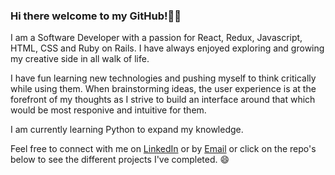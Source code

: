 ### Hi there welcome to my GitHub!👩‍💻

I am a Software Developer with a passion for React, Redux, Javascript, HTML, CSS and Ruby on Rails. I have always enjoyed exploring and growing my creative side in all walk of life.

I have fun learning new technologies and pushing myself to think critically while using them. When brainstorming ideas, the user experience is at the forefront of my thoughts as I strive to build an interface around that which would be most responive and intuitive for them.

I am currently learning Python to expand my knowledge.

Feel free to connect with me on [LinkedIn](https://www.linkedin.com/in/zuzu-chaoui-302134249/) or by <a href='mailto: hello@topogato.com'>Email</a> or click on the repo's below to see the different projects I've completed. 😄
